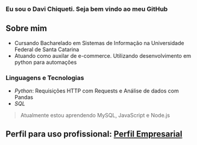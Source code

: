 ### Eu sou o Davi Chiqueti. Seja bem vindo ao meu GitHub

## Sobre mim
- Cursando Bacharelado em Sistemas de Informação na Universidade Federal de Santa Catarina
- Atuando como auxilar de e-commerce. Utilizando desenvolvimento em python para automações

### Linguagens e Tecnologias

* *Python*: Requisições HTTP com Requests e Análise de dados com Pandas
* *SQL*
> Atualmente estou aprendendo MySQL, JavaScript e Node.js

## Perfil para uso profissional: [Perfil Empresarial](https://github.com/davichiquetihooklab)

